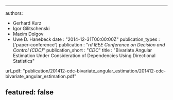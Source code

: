 ---

authors:
- Gerhard Kurz
- Igor Gilitschenski
- Maxim Dolgov
- Uwe D. Hanebeck
date : "2014-12-31T00:00:00Z"
publication_types : ['paper-conference']
publication : "*rd IEEE Conference on Decision and Control (CDC)*"
publication_short : "*CDC*"
title : "Bivariate Angular Estimation Under Consideration of Dependencies Using Directional Statistics"

url_pdf: "publication/201412-cdc-bivariate_angular_estimation/201412-cdc-bivariate_angular_estimation.pdf"

featured: false
---